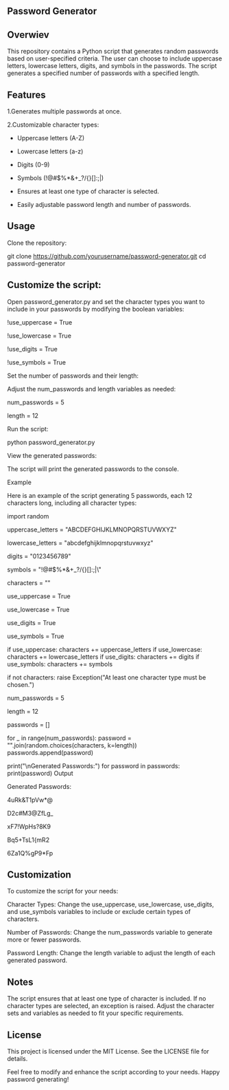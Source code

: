 Password Generator
-------------------------------

Overwiev
--------------------------------
This repository contains a Python script that generates random passwords based on user-specified criteria. The user can choose to include uppercase letters, lowercase letters, digits, and symbols in the passwords. The script generates a specified number of passwords with a specified length.

Features
------------------------------------
1.Generates multiple passwords at once.

2.Customizable character types:

* Uppercase letters (A-Z)

* Lowercase letters (a-z)

* Digits (0-9)

* Symbols (!@#$%*&+_?/{}[]:;|\)

* Ensures at least one type of character is selected.

* Easily adjustable password length and number of passwords.

Usage
---------------------------
Clone the repository:

git clone https://github.com/yourusername/password-generator.git
cd password-generator


Customize the script:
----------------------------------

Open password_generator.py and set the character types you want to include in your passwords by modifying the boolean variables:

!use_uppercase = True

!use_lowercase = True

!use_digits = True

!use_symbols = True

Set the number of passwords and their length:

Adjust the num_passwords and length variables as needed:

num_passwords = 5

length = 12

Run the script:

python password_generator.py

View the generated passwords:

The script will print the generated passwords to the console.

Example

Here is an example of the script generating 5 passwords, each 12 characters long, including all character types:

import random

uppercase_letters = "ABCDEFGHIJKLMNOPQRSTUVWXYZ"

lowercase_letters = "abcdefghijklmnopqrstuvwxyz"

digits = "0123456789"

symbols = "!@#$%*&+_?/{}[]:;|\\"

characters = ""

use_uppercase = True

use_lowercase = True

use_digits = True

use_symbols = True

if use_uppercase:
    characters += uppercase_letters
if use_lowercase:
    characters += lowercase_letters
if use_digits:
    characters += digits
if use_symbols:
    characters += symbols

if not characters:
    raise Exception("At least one character type must be chosen.")

num_passwords = 5

length = 12

passwords = []

for _ in range(num_passwords):
    password = "".join(random.choices(characters, k=length))
    passwords.append(password)

print("\nGenerated Passwords:")
for password in passwords:
    print(password)
Output

Generated Passwords:

4uRk&T1pVw*@

D2c#M3@ZfLg_

xF7!WpHs?8K9

Bq5+TsL1{mR2

6Za1Q%gP9*Fp

Customization
-------------------------------
To customize the script for your needs:

Character Types: Change the use_uppercase, use_lowercase, use_digits, and use_symbols variables to include or exclude certain types of characters.

Number of Passwords: Change the num_passwords variable to generate more or fewer passwords.

Password Length: Change the length variable to adjust the length of each generated password.

Notes
----------------------------------
The script ensures that at least one type of character is included. If no character types are selected, an exception is raised.
Adjust the character sets and variables as needed to fit your specific requirements.

License
-------------------------------
This project is licensed under the MIT License. See the LICENSE file for details.

Feel free to modify and enhance the script according to your needs. Happy password generating!

